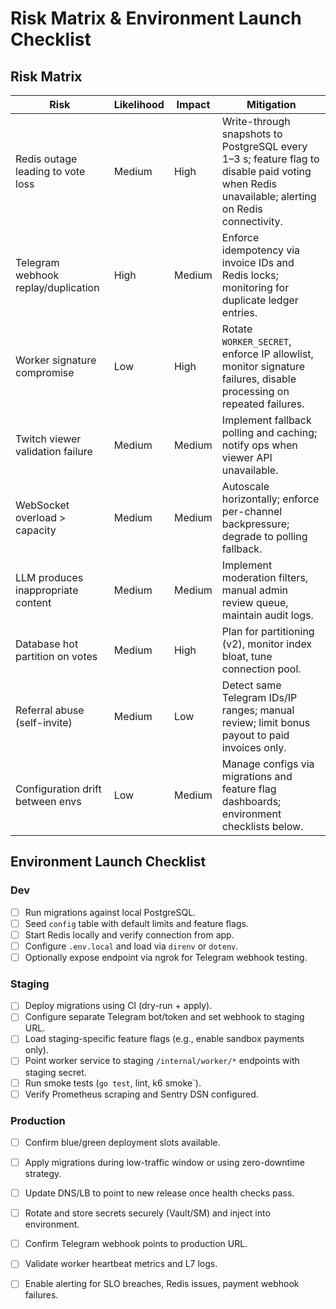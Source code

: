 # Risk Matrix & Environment Launch Checklist

## Risk Matrix
| Risk | Likelihood | Impact | Mitigation |
| --- | --- | --- | --- |
| Redis outage leading to vote loss | Medium | High | Write-through snapshots to PostgreSQL every 1–3 s; feature flag to disable paid voting when Redis unavailable; alerting on Redis connectivity. |
| Telegram webhook replay/duplication | High | Medium | Enforce idempotency via invoice IDs and Redis locks; monitoring for duplicate ledger entries. |
| Worker signature compromise | Low | High | Rotate `WORKER_SECRET`, enforce IP allowlist, monitor signature failures, disable processing on repeated failures. |
| Twitch viewer validation failure | Medium | Medium | Implement fallback polling and caching; notify ops when viewer API unavailable. |
| WebSocket overload > capacity | Medium | Medium | Autoscale horizontally; enforce per-channel backpressure; degrade to polling fallback. |
| LLM produces inappropriate content | Medium | Medium | Implement moderation filters, manual admin review queue, maintain audit logs. |
| Database hot partition on votes | Medium | High | Plan for partitioning (v2), monitor index bloat, tune connection pool. |
| Referral abuse (self-invite) | Medium | Low | Detect same Telegram IDs/IP ranges; manual review; limit bonus payout to paid invoices only. |
| Configuration drift between envs | Low | Medium | Manage configs via migrations and feature flag dashboards; environment checklists below. |

## Environment Launch Checklist

### Dev
- [ ] Run migrations against local PostgreSQL.
- [ ] Seed `config` table with default limits and feature flags.
- [ ] Start Redis locally and verify connection from app.
- [ ] Configure `.env.local` and load via `direnv` or `dotenv`.
- [ ] Optionally expose endpoint via ngrok for Telegram webhook testing.

### Staging
- [ ] Deploy migrations using CI (dry-run + apply).
- [ ] Configure separate Telegram bot/token and set webhook to staging URL.
- [ ] Load staging-specific feature flags (e.g., enable sandbox payments only).
- [ ] Point worker service to staging `/internal/worker/*` endpoints with staging secret.
- [ ] Run smoke tests (`go test`, lint, k6 smoke`).
- [ ] Verify Prometheus scraping and Sentry DSN configured.

### Production
- [ ] Confirm blue/green deployment slots available.
- [ ] Apply migrations during low-traffic window or using zero-downtime strategy.
- [ ] Update DNS/LB to point to new release once health checks pass.
- [ ] Rotate and store secrets securely (Vault/SM) and inject into environment.
- [ ] Confirm Telegram webhook points to production URL.
- [ ] Validate worker heartbeat metrics and L7 logs.
- [ ] Enable alerting for SLO breaches, Redis issues, payment webhook failures.

